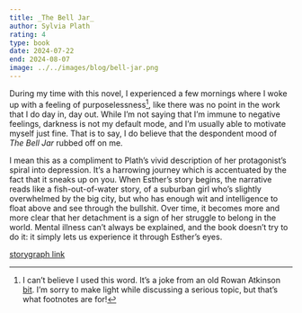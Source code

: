 ```yaml
---
title: _The Bell Jar_
author: Sylvia Plath
rating: 4
type: book
date: 2024-07-22
end: 2024-08-07
image: ../../images/blog/bell-jar.png
---
```


During my time with this novel, I experienced a few mornings where I woke up with a feeling of purposelessness[^1], like there was no point in the work that I do day in, day out. While I’m not saying that I’m immune to negative feelings, darkness is not my default mode, and I’m usually able to motivate myself just fine. That is to say, I do believe that the despondent mood of _The Bell Jar_ rubbed off on me.

I mean this as a compliment to Plath’s vivid description of her protagonist’s spiral into depression. It’s a harrowing journey which is accentuated by the fact that it sneaks up on you. When Esther’s story begins, the narrative reads like a fish-out-of-water story, of a suburban girl who’s slightly overwhelmed by the big city, but who has enough wit and intelligence to float above and see through the bullshit. Over time, it becomes more and more clear that her detachment is a sign of her struggle to belong in the world. Mental illness can’t always be explained, and the book doesn’t try to do it: it simply lets us experience it through Esther’s eyes.

[storygraph link](https://app.thestorygraph.com/books/36009e3e-c23c-4516-9754-64b7e00e0187)

[^1]: I can’t believe I used this word. It’s a joke from an old Rowan Atkinson [bit](https://youtu.be/gCFB9D5m7vQ?t=287). I’m sorry to make light while discussing a serious topic, but that’s what footnotes are for! 